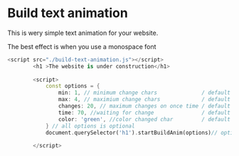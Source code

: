 # Build text animation

This is wery simple text animation for your website.

The best effect is when you use a monospace font

```dart
<script src="./build-text-animation.js"></script>
        <h1 >The website is under construction</h1>
        
        <script>
            const options = {
                min: 1, // minimum change chars              / default = 1
                max: 4, // maximium change chars             / default = 3
                changes: 20, // maximum changes on once time / default = 20
                time: 70, //waiting for change               / default = 70
                color: 'green', //color changed char         / default = 'green'
            } // all options is optional
            document.querySelector('h1').startBuildAnim(options)// options is optional
            
        </script>
```
